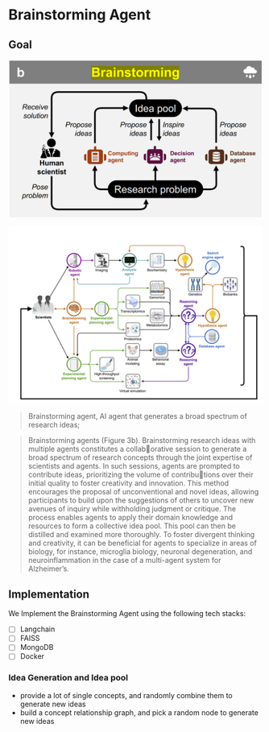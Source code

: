 <!--
 * @Author: hibana2077 hibana2077@gmail.com
 * @Date: 2024-04-08 22:19:03
 * @LastEditors: hibana2077 hibana2077@gmail.com
 * @LastEditTime: 2024-04-09 08:55:46
 * @FilePath: \llm_agent_flow_lab\lab\brain_stroming\note.md
 * @Description: 这是默认设置,请设置`customMade`, 打开koroFileHeader查看配置 进行设置: https://github.com/OBKoro1/koro1FileHeader/wiki/%E9%85%8D%E7%BD%AE
-->
# Brainstorming Agent

## Goal

![Brainstorming Agent](./imgs/Brainstorming.png)

![Brainstorming Agent](./imgs/arc.png)

> Brainstorming agent, AI agent that generates a broad spectrum of research ideas;

> Brainstorming agents (Figure 3b). Brainstorming research ideas with multiple agents constitutes a collaborative session to generate a broad spectrum of research concepts through the joint expertise of scientists
and agents. In such sessions, agents are prompted to contribute ideas, prioritizing the volume of contributions over their initial quality to foster creativity and innovation. This method encourages the proposal of
unconventional and novel ideas, allowing participants to build upon the suggestions of others to uncover new
avenues of inquiry while withholding judgment or critique. The process enables agents to apply their domain
knowledge and resources to form a collective idea pool. This pool can then be distilled and examined more
thoroughly. To foster divergent thinking and creativity, it can be beneficial for agents to specialize in areas
of biology, for instance, microglia biology, neuronal degeneration, and neuroinflammation in the case of a multi-agent system for Alzheimer’s.

## Implementation

We Implement the Brainstorming Agent using the following tech stacks:

- [ ] Langchain
- [ ] FAISS
- [ ] MongoDB
- [ ] Docker

### Idea Generation and Idea pool

- provide a lot of single concepts, and randomly combine them to generate new ideas
- build a concept relationship graph, and pick a random node to generate new ideas